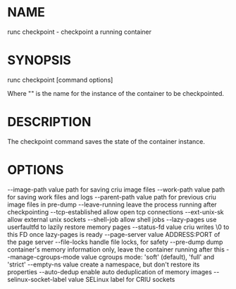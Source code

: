 # NAME
   runc checkpoint - checkpoint a running container

# SYNOPSIS
   runc checkpoint [command options] <container-id>

Where "<container-id>" is the name for the instance of the container to be
checkpointed.

# DESCRIPTION
   The checkpoint command saves the state of the container instance.

# OPTIONS
   --image-path value            path for saving criu image files
   --work-path value             path for saving work files and logs
   --parent-path value           path for previous criu image files in pre-dump
   --leave-running               leave the process running after checkpointing
   --tcp-established             allow open tcp connections
   --ext-unix-sk                 allow external unix sockets
   --shell-job                   allow shell jobs
   --lazy-pages                  use userfaultfd to lazily restore memory pages
   --status-fd value             criu writes \0 to this FD once lazy-pages is ready
   --page-server value           ADDRESS:PORT of the page server
   --file-locks                  handle file locks, for safety
   --pre-dump                    dump container's memory information only, leave the container running after this
   --manage-cgroups-mode value   cgroups mode: 'soft' (default), 'full' and 'strict'
   --empty-ns value              create a namespace, but don't restore its properties
   --auto-dedup                  enable auto deduplication of memory images
   --selinux-socket-label value  SELinux label for CRIU sockets
